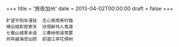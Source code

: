 +++
title = '旅夜加州'
date = 2013-04-02T00:00:00
draft = false
+++



```text
旷望平阳车漫驻  无心夜雨来时路
晴云暗影寂寥天  旧恨新怜人鬼渡
七载山城景未谙  三春纳帕溪常雾
何年越海觅仙踪  却道江亭花傍树
```
